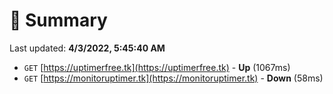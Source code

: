 # 📖 Summary
Last updated: **4/3/2022, 5:45:40 AM**

- `GET` [https://uptimerfree.tk](https://uptimerfree.tk) - **Up** (1067ms)
- `GET` [https://monitoruptimer.tk](https://monitoruptimer.tk) - **Down** (58ms)
